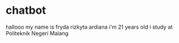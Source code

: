 # chatbot

hallooo my name is fryda rizkyta ardiana
i'm 21 years old
i study at Politeknik Negeri Malang
